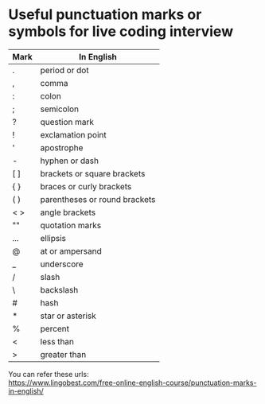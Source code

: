 # Useful punctuation marks or symbols for live coding interview

| Mark  | In English |
| ------------- | ------------- |
| . | period or dot |
| , | comma |
| : | colon |
| ; | semicolon |
| ? | question mark |
| ! | exclamation point |
| ' | apostrophe |
| - | hyphen or dash 
| [ ] | brackets or square brackets |
| { } | braces or curly brackets |
| ( ) | parentheses or round brackets |
| < > | angle brackets |
| "" | quotation marks |
| ... | ellipsis |
| @ | at or ampersand |
| _ | underscore |
| / | slash |
| \ | backslash |
| # | hash |
| * | star or asterisk |
| % | percent |
| < | less than |
| > | greater than |

You can refer these urls: <br/>
https://www.lingobest.com/free-online-english-course/punctuation-marks-in-english/
